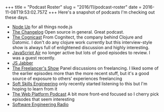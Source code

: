 +++
title = "Podcast Roster"
slug = "2016/11/podcast-roster"
date = 2016-11-08T19:53:02.757Z
+++
Here's a snapshot of podcasts I'm checking out these days.

- [Node Up](http://nodeup.com/) for all things node.js
- [The Changelog](https://changelog.com/) Open source in general. Great podcast.
- [The Cognicast](http://blog.cognitect.com/cognicast) From Cognitect, the company behind Clojure and Datomic. I don't do any clojure work currently but this interview-style show is always full of enlightened discussion and highly interesting.
- [JavaScript Air](https://javascriptair.com/) no longer active but lots of good episodes to review. I was a guest recently.
- [JS Jabber](https://devchat.tv/js-jabber)
- [The Freelancer's Show](https://devchat.tv/freelancers) Panel discussions on freelancing. I liked some of the earlier episodes more than the more recent stuff, but it's a good source of exposure to others' experiences freelancing
- [Soft Skills Engineering](https://softskills.audio/) only recently started listening to this but I'm hoping to learn from it
- [The Web Platform Podcast](http://thewebplatform.libsyn.com/) A bit more front-end focused so I cherry pick episodes that seem interesting
- [Software Engineering Radio](http://www.se-radio.net/)
